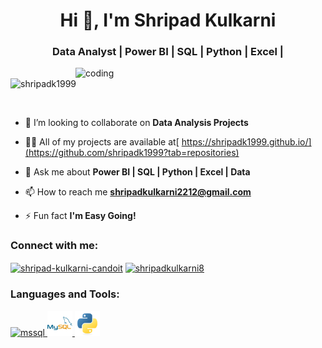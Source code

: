 <h1 align="center">Hi 👋, I'm Shripad Kulkarni</h1>
<h3 align="center"> Data Analyst | Power BI | SQL | Python | Excel |</h3>
<img align="right" alt="coding" width="400" src="https://user-images.githubusercontent.com/55389276/140866485-8fb1c876-9a8f-4d6a-98dc-08c4981eaf70.gif">
<p align="left"> <img src="https://komarev.com/ghpvc/?username=shripadk1999&label=Profile%20views&color=0e75b6&style=flat" alt="shripadk1999" /> </p>

<p align="left"> <a href="https://twitter.com/" target="blank"><img src="https://img.shields.io/twitter/follow/?logo=twitter&style=for-the-badge" alt="" /></a> </p>

- 👯 I’m looking to collaborate on **Data Analysis Projects**

- 👨‍💻 All of my projects are available at[ https://shripadk1999.github.io/](https://github.com/shripadk1999?tab=repositories)

- 💬 Ask me about **Power BI | SQL | Python | Excel | Data**

- 📫 How to reach me **shripadkulkarni2212@gmail.com**

- ⚡ Fun fact **I'm Easy Going!**

<h3 align="left">Connect with me:</h3>
<p align="left">
<a href="https://linkedin.com/in/shripad-kulkarni-candoit" target="blank"><img align="center" src="https://raw.githubusercontent.com/rahuldkjain/github-profile-readme-generator/master/src/images/icons/Social/linked-in-alt.svg" alt="shripad-kulkarni-candoit" height="30" width="40" /></a>
<a href="https://www.hackerrank.com/shripadkulkarni8" target="blank"><img align="center" src="https://raw.githubusercontent.com/rahuldkjain/github-profile-readme-generator/master/src/images/icons/Social/hackerrank.svg" alt="shripadkulkarni8" height="30" width="40" /></a>

</p>

<h3 align="left">Languages and Tools:</h3>
<p align="left"> <a href="https://www.microsoft.com/en-us/sql-server" target="_blank" rel="noreferrer"> <img src="https://www.svgrepo.com/show/303229/microsoft-sql-server-logo.svg" alt="mssql" width="40" height="40"/> </a> <a href="https://www.mysql.com/" target="_blank" rel="noreferrer"> <img src="https://raw.githubusercontent.com/devicons/devicon/master/icons/mysql/mysql-original-wordmark.svg" alt="mysql" width="40" height="40"/> </a> <a href="https://www.python.org" target="_blank" rel="noreferrer"> <img src="https://raw.githubusercontent.com/devicons/devicon/master/icons/python/python-original.svg" alt="python" width="40" height="40"/> </a> </p>
